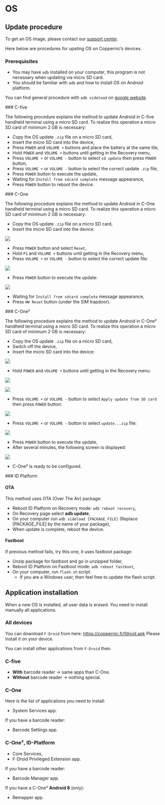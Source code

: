 OS
==

Update procedure
----------------

To get an OS image, please contact our [support center](https://support.coppernic.fr/index.php).

Here below are procedures for upating OS on Coppernic’s devices.

### Prerequisites

* You may have `adb` installed on your computer, this program is not necessary when updating via micro SD card.
* You should be familiar with `adb` and how to install OS on Android platform.

You can find general procedure with `adb sideload` on [google website](https://developer.android.com/preview/download-ota).

### C-five

The following procedure explains the method to update Android in C-five handheld terminal using a micro SD card.
To realize this operation a micro SD card of minimum 2 GB is necessary:

- Copy the OS update `.zip` file on a micro SD card,
- Insert the micro SD card into the device,
- Press `POWER` and `VOLUME +` buttons and place the battery at the same tile,
- Hold `POWER` and `VOLUME +` buttons until getting in the Recovery menu,
- Press `VOLUME +` or `VOLUME -` button to select `sd update` then press `POWER` button,
- Press `VOLUME +` or `VOLUME -` button to select the correct update `.zip` file,
- Press `POWER` button to execute the update,
- Waiting for `Install from sdcard complete` message appearance,
- Press `POWER` button to reboot the device.

### C-One

The following procedure explains the method to update Android in C-One handheld terminal using a micro SD card.
To realize this operation a micro SD card of minimum 2 GB is necessary:

- Copy the OS update `.zip` file on a micro SD card,
- Insert the micro SD card into the device:

![](_media/cone2_update_1.png)

- Press `POWER` button and select `Reset`,
- Hold `P1` and `VOLUME +` buttons until getting in the Recovery menu,
- Press `VOLUME +` or `VOLUME -` button to select the correct update file:

![](_media/cone2_update_4.png)

- Press `POWER` button to execute the update:

![](_media/cone2_update_5.png)

- Waiting for `Install from sdcard complete` message appearance,
- Press `HW Reset` button (under the SIM trapdoor).

### C-One²

The following procedure explains the method to update Android in C-One² handheld terminal using a micro SD card.
To realize this operation a micro SD card of minimum 2 GB is necessary:

- Copy the OS update `.zip` file on a micro SD card,
- Switch off the device,
- Insert the micro SD card into the device:

![](_media/cone2_update_1.png)

- Hold `POWER` and `VOLUME +` buttons until getting in the Recovery menu:

![](_media/cone2_update_2.png)

![](_media/cone2_update_3.png)

- Press `VOLUME +` or `VOLUME -` button to select `Apply update from SD card` then press `POWER` button:

![](_media/cone2_update_4.png)

- Press `VOLUME +` or `VOLUME -` button to select `update...zip` file:

![](_media/cone2_update_6.png)

- Press `POWER` button to execute the update,
- After several minutes, the following screen is displayed:

![](_media/cone2_update_7.png)

- C-One² is ready to be configured.

### ID Platform

#### OTA

This method uses OTA (Over The Air) package:

* Reboot ID Platform on Recovery mode: `adb reboot recovery`,
* On Recovery page select **adb update**,
* On your computer run `adb sideload [PACKAGE_FILE]` (Replace [PACKAGE_FILE] by the name of your package),
* When update is complete, reboot the device.

#### Fastboot

If previous method fails, try this one, it uses fastboot package:

* Unzip package for fastboot and go in unzipped folder,
* Reboot ID Platform on Fastboot mode: `adb reboot fastboot`,
* On your computer, run `flash.sh` script.
    * If you are a Windows user, then feel free to update the flash script.

Application installation
------------------------

When a new OS is installed, all user data is erased. You need to install manually
all applications.

### All devices

You can download `F-Droid` from here: https://coppernic.fr/fdroid.apk
Please install it on your device.

You can install other applications from `F-Droid` then.

### C-five

- **With** barcode reader -> same apps than C-One.
- **Without** barcode reader -> nothing special.

### C-One

Here is the list of applications you need to install:

- System Services app.

If you have a barcode reader:

- Barcode Settings app.

### C-One², ID-Platform

- Core Services,
- F-Droid Privileged Extension app.

If you have a barcode reader:

- Barcode Manager app.

If you have a C-One² **Android 8** (only):

- Remapper app.
